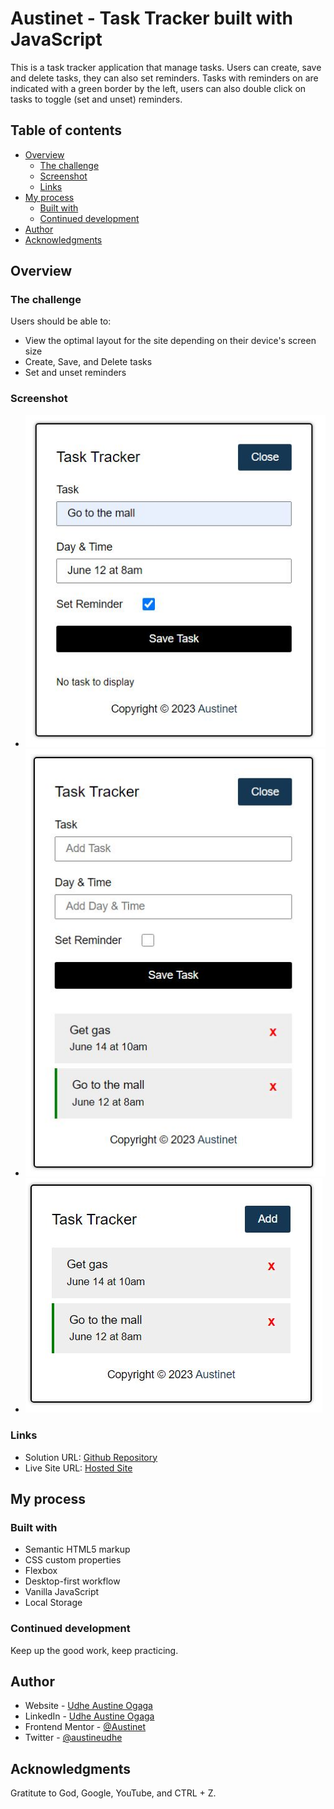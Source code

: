 # Austinet - Task Tracker built with JavaScript

This is a task tracker application that manage tasks. Users can create, save and delete tasks, they can also set reminders. Tasks with reminders on are indicated with a green border by the left, users can also double click on tasks to toggle (set and unset) reminders.

## Table of contents

- [Overview](#overview)
  - [The challenge](#the-challenge)
  - [Screenshot](#screenshot)
  - [Links](#links)
- [My process](#my-process)
  - [Built with](#built-with)
  - [Continued development](#continued-development)
- [Author](#author)
- [Acknowledgments](#acknowledgments)

## Overview

### The challenge

Users should be able to:

- View the optimal layout for the site depending on their device's screen size
- Create, Save, and Delete tasks
- Set and unset reminders

### Screenshot

- ![Add Task](./screenshots/addTask.JPG)
- ![Show Task](./screenshots/showTask.JPG)
- ![Tasks without form](./screenshots/tasksWithoutForm.JPG)


### Links

- Solution URL: [Github Repository](https://github.com/Austinet/task-tracker-JS.git)
- Live Site URL: [Hosted Site](https://Austinet.github.io/task-tracker-JS)

## My process

### Built with

- Semantic HTML5 markup
- CSS custom properties
- Flexbox
- Desktop-first workflow
- Vanilla JavaScript
- Local Storage

### Continued development

Keep up the good work, keep practicing.

## Author

- Website - [Udhe Austine Ogaga](https://Austinet.github.io/portfolio/)
- LinkedIn - [Udhe Austine Ogaga](https://linkedin.com/in/udhe-austine-ogaga-25961820b)
- Frontend Mentor - [@Austinet](https://www.frontendmentor.io/profile/austinet)
- Twitter - [@austineudhe](https://www.twitter.com/austineudhe)

## Acknowledgments

Gratitute to God, Google, YouTube, and CTRL + Z.
